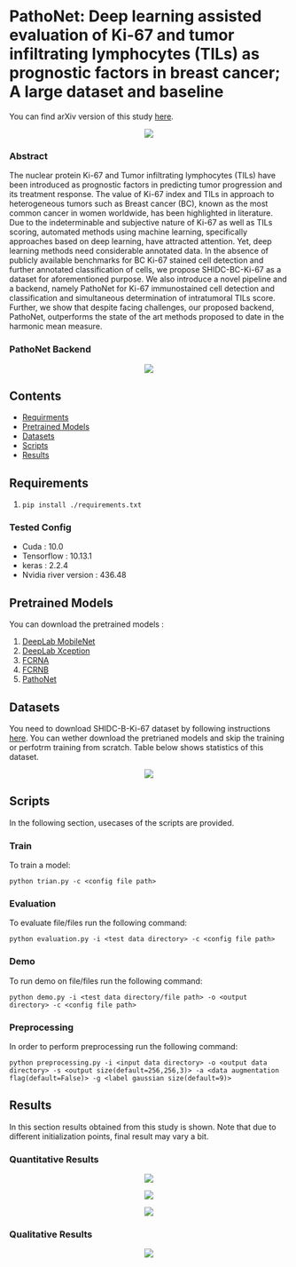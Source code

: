 # PathoNet: Deep learning assisted evaluation of Ki-67 and tumor infiltrating lymphocytes (TILs) as prognostic factors in breast cancer; A large dataset and baseline

You can find arXiv version of this study [here](https://arxiv.org/abs/2010.04713).

<p align="center">    
  <img src="https://github.com/SHIDCenter/PathoNet/blob/master/doc/pipeline_LQ.jpg">
</p>


### Abstract
The nuclear protein Ki-67 and Tumor infiltrating lymphocytes (TILs) have been introduced as prognostic factors in predicting tumor progression and its treatment response. The value of Ki-67 index and TILs in approach to heterogeneous tumors such as Breast cancer (BC), known as the most common cancer in women worldwide, has been highlighted in literature. Due to the indeterminable and subjective nature of Ki-67 as well as TILs scoring, automated methods using machine learning, specifically approaches based on deep learning, have attracted attention. Yet, deep learning methods need considerable annotated data. In the absence of publicly available benchmarks for BC Ki-67 stained cell detection and further annotated classification of cells, we propose SHIDC-BC-Ki-67 as a dataset for aforementioned purpose. We also introduce a novel pipeline and a backend, namely PathoNet for Ki-67 immunostained cell detection and classification and simultaneous determination of intratumoral TILs score. Further, we show that despite facing challenges, our proposed backend, PathoNet, outperforms the state of the art methods proposed to date in the harmonic mean measure.

### PathoNet Backend

<p align="center">    
  <img  src="https://github.com/SHIDCenter/PathoNet/blob/master/doc/PathoNet-architecture_LQ.jpg">
</p>

## Contents

- [Requirments](#requirements)
- [Pretrained Models](#pretrained-models)
- [Datasets](#datasets)
- [Scripts](#scripts) 
- [Results](#results)


## Requirements
1. `pip install ./requirements.txt`

### Tested Config
- Cuda : 10.0
- Tensorflow : 10.13.1
- keras : 2.2.4
- Nvidia river version : 436.48


## Pretrained Models
You can download the pretrained models :
  1. [DeepLab MobileNet](https://drive.google.com/file/d/1Zx1pwWVK2TlvBC91yoL3vJdEyGGGpHHW/view?usp=sharing)
  2. [DeepLab Xception](https://drive.google.com/file/d/1qJA1_CbjUPdv_pvo4pVVIHPxkPPWdSJ-/view?usp=sharing)
  3. [FCRNA](https://drive.google.com/file/d/12CBfmZNTPdA9A40CTsjcIp6l2ICMvi12/view?usp=sharing)
  4. [FCRNB](https://drive.google.com/file/d/14RykzFBl4_usilZ8fSovkbJcQBOH-FyZ/view?usp=sharing)
  5. [PathoNet](https://drive.google.com/file/d/1SbFBRHVgvotpXkJwLgYT3KQJCgDcKFNB/view?usp=sharing)
  
## Datasets
You need to download SHIDC-B-Ki-67 dataset by following instructions [here](https://shiraz-hidc.com/service/ki-67-dataset/). You can wether download the pretrianed models and skip the training or perfotrm training from scratch. Table below shows statistics of this dataset.

<p align="center">    
  <img src="https://github.com/SHIDCenter/PathoNet/blob/master/doc/1.PNG">
</p>

## Scripts
In the following section, usecases of the scripts are provided.

### Train 
To train a model:
  ```
  python trian.py -c <config file path>
  ```

### Evaluation
To evaluate file/files run the following command:
```
python evaluation.py -i <test data directory> -c <config file path>
```

### Demo
To run demo on file/files run the following command:
```
python demo.py -i <test data directory/file path> -o <output directory> -c <config file path>
```

### Preprocessing 
In order to perform preprocessing run the following command:
```
python preprocessing.py -i <input data directory> -o <output data directory> -s <output size(default=256,256,3)> -a <data augmentation flag(default=False)> -g <label gaussian size(default=9)>
```


## Results
In this section results obtained from this study is shown. Note that due to different initialization points, final result may vary a bit.

### Quantitative Results
<p align="center">    
  <img src="https://github.com/SHIDCenter/PathoNet/blob/master/doc/2.PNG">
</p>
<p align="center">    
  <img src="https://github.com/SHIDCenter/PathoNet/blob/master/doc/3.PNG">
</p>
<p align="center">    
  <img src="https://github.com/SHIDCenter/PathoNet/blob/master/doc/4.PNG">
</p>

### Qualitative Results

<p align="center">    
  <img  src="https://github.com/SHIDCenter/PathoNet/blob/master/doc/qual_res_LQ.jpg">
</p>


